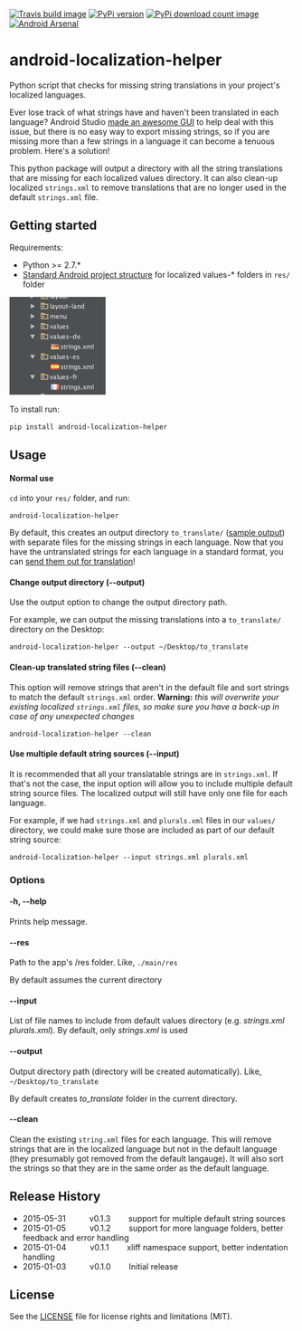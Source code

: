 [travis-url]: http://travis-ci.org/#!/jordanjoz1/android-localization-helper
[travis-build-image]: https://secure.travis-ci.org/jordanjoz1/android-localization-helper.svg

[pypi-url]: https://badge.fury.io/py/android-localization-helper
[pypi-image]: https://badge.fury.io/py/android-localization-helper.svg

[downloads-url]: https://pypi.python.org/pypi/android-localization-helper/
[downloads-image]: https://pypip.in/d/android-localization-helper/badge.svg

[arsenal-url]: https://android-arsenal.com/details/1/1367
[arsenal-image]: https://img.shields.io/badge/Android%20Arsenal-android--localization--helper-brightgreen.svg?style=flat

[![Travis build image][travis-build-image]][travis-url]
[![PyPi version][pypi-image]][pypi-url]
[![PyPi download count image][downloads-image]][downloads-url]
[![Android Arsenal][arsenal-image]][arsenal-url]

android-localization-helper
===========================

Python script that checks for missing string translations in your project's localized languages.

Ever lose track of what strings have and haven't been translated in each language? Android Studio [made an awesome GUI](http://tools.android.com/recent/androidstudio087released) to help deal with this issue, but there is no easy way to export missing strings, so if you are missing more than a few strings in a language it can become a tenuous problem. Here's a solution!

This python package will output a directory with all the string translations that are missing for each localized values directory. It can also clean-up localized `strings.xml` to remove translations that are no longer used in the default `strings.xml` file.


## Getting started
Requirements:

* Python >= 2.7.*
* [Standard Android project structure](https://developer.android.com/tools/projects/index.html) for localized values-* folders in `res/` folder

![Project structure](art/project_structure.png)

To install run:
```bash
pip install android-localization-helper
```

## Usage

#### Normal use

`cd` into your `res/` folder, and run:

```
android-localization-helper
```

By default, this creates an output directory `to_translate/` ([sample output](./sample_output)) with separate files for the missing strings in each language. Now that you have the untranslated strings for each language in a standard format, you can [send them out for translation](https://developer.android.com/distribute/tools/localization-checklist.html#gp-trans)!

#### Change output directory (--output)
Use the output option to change the output directory path. 

For example, we can output the missing translations into a `to_translate/` directory on the Desktop:

```
android-localization-helper --output ~/Desktop/to_translate
```
  
#### Clean-up translated string files (--clean)
  
This option will remove strings that aren't in the default file and sort strings to match the default `strings.xml` order. **Warning:** *this will overwrite your existing localized `strings.xml` files, so make sure you have a back-up in case of any unexpected changes*
```
android-localization-helper --clean
```

#### Use multiple default string sources (--input)
  
It is recommended that all your translatable strings are in `strings.xml`. If that's not the case, the input option will allow you to include multiple default string source files. The localized output will still have only one file for each language. 

For example, if we had `strings.xml` and `plurals.xml` files in our `values/` directory, we could make sure those are included as part of our default string source:

```
android-localization-helper --input strings.xml plurals.xml
```

### Options

#### -h, --help
Prints help message.

#### --res
Path to the app's /res folder. Like, `./main/res`

By default assumes the current directory

#### --input
List of file names to include from default values directory (e.g. *strings.xml* *plurals.xml*). By default, only *strings.xml* is used

#### --output
Output directory path (directory will be created automatically). Like, `~/Desktop/to_translate`

By default creates *to_translate* folder in the current directory.

#### --clean
Clean the existing `string.xml` files for each language.  This will remove strings that are in the localized language but not in the default language (they presumably got removed from the default langauge).  It will also sort the strings so that they are in the same order as the default language.


## Release History
* 2015-05-31   v0.1.3   support for multiple default string sources
* 2015-01-05   v0.1.2   support for more language folders, better feedback and error handling
* 2015-01-04   v0.1.1   xliff namespace support, better indentation handling
* 2015-01-03   v0.1.0   Initial release

## License

See the [LICENSE](LICENSE) file for license rights and limitations (MIT).
